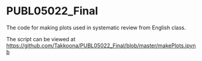 # PUBL05022_Final
The code for making plots used in systematic review from English class.

The script can be viewed at
https://github.com/Takkoona/PUBL05022_Final/blob/master/makePlots.ipynb
